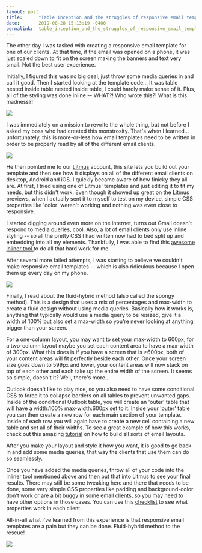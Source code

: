 ```yaml
---
layout: post
title:      "Table Inception and the struggles of responsive email templates"
date:       2019-08-28 15:13:19 -0400
permalink:  table_inception_and_the_struggles_of_responsive_email_templates
---
```



The other day I was tasked with creating a responsive email template for one of our clients. At that time, if the email was opened on a phone, it was just scaled down to fit on the screen making the banners and text very small. Not the best user experience. 

Initially, I figured this was no big deal, just throw some media queries in and call it good. Then I started looking at the template code... 
It was table nested inside table nested inside table, I could hardly make sense of it. Plus, all of the styling was done inline -- WHAT?! Who wrote this?! What is this madness?!

![](https://media.giphy.com/media/9PviGIUMJeJtVPrT1u/giphy.gif)

I was immediately on a mission to rewrite the whole thing, but not before I asked my boss who had created this monstrosity. That's when I learned... unfortunately, this is more-or-less how email templates need to be written in order to be properly read by all of the different email clients.

![](https://media.giphy.com/media/jlbYyYfKpwRDG/giphy.gif)

He then pointed me to our [Litmus](https://litmus.com/) account, this site lets you build out your template and then see how it displays on all of the different email clients on desktop, Android and iOS. I quickly became aware of how finicky they all are. At first, I tried using one of Litmus' templates and just editing it to fit my needs, but this didn't work. Even though it showed up great on the Litmus previews, when I actually sent it to myself to test on my device, simple CSS properties like 'color' weren't working and nothing was even close to responsive. 

I started digging around even more on the internet, turns out Gmail doesn't respond to media queries, cool. Also, a lot of email clients only use inline styling -- so all the pretty CSS I had written now had to bed split up and embedding into all my elements. Thankfully, I was able to find this [awesome inliner tool ](https://www.campaignmonitor.com/resources/tools/css-inliner/) to do all that hard work for me. 

After several more failed attempts, I was starting to believe we couldn't make responsive email templates -- which is also ridiculous because I open them up every day on my phone. 

![](https://media.giphy.com/media/l2JdSg1IVUWEYEM9i/giphy.gif)

Finally, I read about the fluid-hybrid method (also called the spongy method). This is a design that uses a mix of percentages and max-width to create a fluid design without using media queries. Basically how it works is, anything that typically would use a media query to be resized, give it a width of 100% but also set a max-width so you're never looking at anything bigger than your screen. 

For a one-column layout, you may want to set your max-width to 600px, for a two-column layout maybe you set each content area to have a max-width of 300px. What this does is if you have a screen that is >600px, both of your content areas will fit perfectly beside each other. Once your screen size goes down to 599px and lower, your content areas will now stack on top of each other and each take up the entire width of the screen. It seems so simple, doesn't it? Well, there's more...

Outlook doesn't like to play nice, so you also need to have some conditional CSS to force it to collapse borders on all tables to prevent unwanted gaps. Inside of the conditional Outlook table, you will create an 'outer' table that will have a width:100% max-width:600px set to it. Inside your 'outer' table you can then create a new row for each main section of your template. Inside of each row you will again have to create a new cell containing a new table and set all of their widths. To see a great example of how this works, check out this amazing [tutorial](https://webdesign.tutsplus.com/tutorials/creating-a-future-proof-responsive-email-without-media-queries--cms-23919) on how to build all sorts of email layouts. 

After you make your layout and style it how you want, it is good to go back in and add some media queries, that way the clients that use them can do so seamlessly. 

Once you have added the media queries, throw all of your code into the inliner tool mentioned above and then put that into Litmus to see your final results. There may still be some tweaking here and there that needs to be done, some very simple CSS properties like padding and background-color don't work or are a bit buggy in some email clients, so you may need to have other options in those cases. You can use this [checklist](https://www.campaignmonitor.com/css/) to see what properties work in each client.

All-in-all what I've learned from this experience is that responsive email templates are a pain but they can be done. Fluid-hybrid method to the rescue!

![](https://media.giphy.com/media/g4eOulPFxnIEE/giphy.gif)



